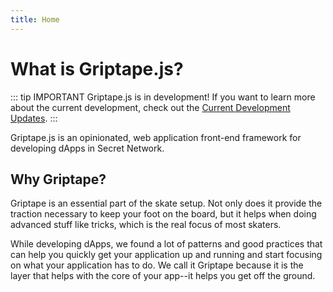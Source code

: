 ```yaml
---
title: Home
---
```


# What is Griptape.js?

::: tip IMPORTANT Griptape.js is in development! If you want to learn more about the current development, check out the [Current Development Updates](../updates/index/). :::

Griptape.js is an opinionated, web application front-end framework for developing dApps in Secret Network.

## Why Griptape?

Griptape is an essential part of the skate setup. Not only does it provide the traction necessary to keep your foot on the board, but it helps when doing advanced stuff like tricks, which is the real focus of most skaters.

While developing dApps, we found a lot of patterns and good practices that can help you quickly get your application up and running and start focusing on what your application has to do. We call it Griptape because it is the layer that helps with the core of your app--it helps you get off the ground.
